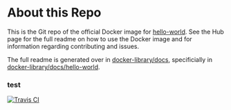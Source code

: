# About this Repo

This is the Git repo of the official Docker image for [hello-world](https://registry.hub.docker.com/_/hello-world/). See the Hub page for the full readme on how to use the Docker image and for information regarding contributing and issues.

The full readme is generated over in [docker-library/docs](https://github.com/docker-library/docs), specificially in [docker-library/docs/hello-world](https://github.com/docker-library/docs/tree/master/hello-world).
### test
[![Travis CI](https://img.shields.io/travis/docker-library/hello-world/master.svg)](https://travis-ci.org/docker-library/hello-world/branches)
